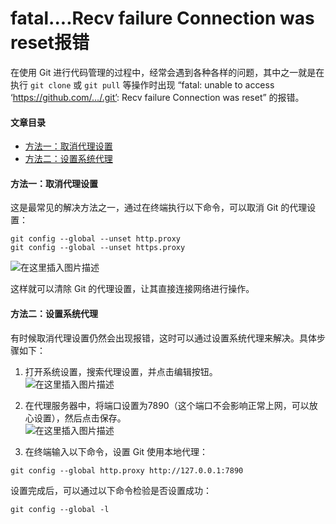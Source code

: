 # fatal....Recv failure Connection was reset报错



在使用 Git 进行代码管理的过程中，经常会遇到各种各样的问题，其中之一就是在执行 `git clone` 或 `git pull` 等操作时出现 “fatal: unable to access ‘https://github.com/…/.git’: Recv failure Connection was reset” 的报错。
#### 文章目录

*   [方法一：取消代理设置](about:blank#_18)
*   [方法二：设置系统代理](about:blank#_30)

#### [](https://blog.csdn.net/qq_43546721/article/details/139506583)方法一：取消代理设置

这是最常见的解决方法之一，通过在终端执行以下命令，可以取消 Git 的代理设置：

```
git config --global --unset http.proxy 
git config --global --unset https.proxy

```

![在这里插入图片描述](https://i-blog.csdnimg.cn/blog_migrate/44ba7a47fce6e309aa74ac61b05bb120.png)

这样就可以清除 Git 的代理设置，让其直接连接网络进行操作。

#### [](https://blog.csdn.net/qq_43546721/article/details/139506583)方法二：设置系统代理

有时候取消代理设置仍然会出现报错，这时可以通过设置系统代理来解决。具体步骤如下：

1.  打开系统设置，搜索代理设置，并点击编辑按钮。  
    ![在这里插入图片描述](https://i-blog.csdnimg.cn/blog_migrate/0bca1de058a6575d02df7cfaac2add77.png)
    
2.  在代理服务器中，将端口设置为7890（这个端口不会影响正常上网，可以放心设置），然后点击保存。  
    ![在这里插入图片描述](https://i-blog.csdnimg.cn/blog_migrate/d771d4ba75008d4b72cc612a4e4afbdf.png)
    
3.  在终端输入以下命令，设置 Git 使用本地代理：
    

```
git config --global http.proxy http://127.0.0.1:7890

```

设置完成后，可以通过以下命令检验是否设置成功：

```
git config --global -l

```